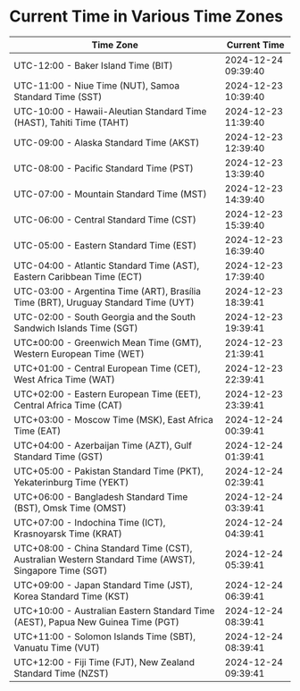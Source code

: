 # Current Time in Various Time Zones

| Time Zone | Current Time |
|-----------|--------------|
| UTC-12:00 - Baker Island Time (BIT) | 2024-12-24 09:39:40 |
| UTC-11:00 - Niue Time (NUT), Samoa Standard Time (SST) | 2024-12-23 10:39:40 |
| UTC-10:00 - Hawaii-Aleutian Standard Time (HAST), Tahiti Time (TAHT) | 2024-12-23 11:39:40 |
| UTC-09:00 - Alaska Standard Time (AKST) | 2024-12-23 12:39:40 |
| UTC-08:00 - Pacific Standard Time (PST) | 2024-12-23 13:39:40 |
| UTC-07:00 - Mountain Standard Time (MST) | 2024-12-23 14:39:40 |
| UTC-06:00 - Central Standard Time (CST) | 2024-12-23 15:39:40 |
| UTC-05:00 - Eastern Standard Time (EST) | 2024-12-23 16:39:40 |
| UTC-04:00 - Atlantic Standard Time (AST), Eastern Caribbean Time (ECT) | 2024-12-23 17:39:40 |
| UTC-03:00 - Argentina Time (ART), Brasília Time (BRT), Uruguay Standard Time (UYT) | 2024-12-23 18:39:41 |
| UTC-02:00 - South Georgia and the South Sandwich Islands Time (SGT) | 2024-12-23 19:39:41 |
| UTC±00:00 - Greenwich Mean Time (GMT), Western European Time (WET) | 2024-12-23 21:39:41 |
| UTC+01:00 - Central European Time (CET), West Africa Time (WAT) | 2024-12-23 22:39:41 |
| UTC+02:00 - Eastern European Time (EET), Central Africa Time (CAT) | 2024-12-23 23:39:41 |
| UTC+03:00 - Moscow Time (MSK), East Africa Time (EAT) | 2024-12-24 00:39:41 |
| UTC+04:00 - Azerbaijan Time (AZT), Gulf Standard Time (GST) | 2024-12-24 01:39:41 |
| UTC+05:00 - Pakistan Standard Time (PKT), Yekaterinburg Time (YEKT) | 2024-12-24 02:39:41 |
| UTC+06:00 - Bangladesh Standard Time (BST), Omsk Time (OMST) | 2024-12-24 03:39:41 |
| UTC+07:00 - Indochina Time (ICT), Krasnoyarsk Time (KRAT) | 2024-12-24 04:39:41 |
| UTC+08:00 - China Standard Time (CST), Australian Western Standard Time (AWST), Singapore Time (SGT) | 2024-12-24 05:39:41 |
| UTC+09:00 - Japan Standard Time (JST), Korea Standard Time (KST) | 2024-12-24 06:39:41 |
| UTC+10:00 - Australian Eastern Standard Time (AEST), Papua New Guinea Time (PGT) | 2024-12-24 08:39:41 |
| UTC+11:00 - Solomon Islands Time (SBT), Vanuatu Time (VUT) | 2024-12-24 08:39:41 |
| UTC+12:00 - Fiji Time (FJT), New Zealand Standard Time (NZST) | 2024-12-24 09:39:41 |
